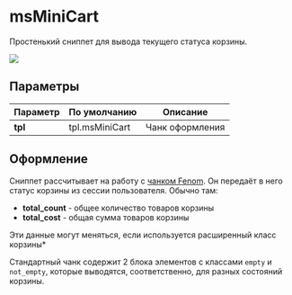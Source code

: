# msMiniCart

Простенький сниппет для вывода текущего статуса корзины.

![](https://file.modx.pro/files/f/a/3/fa36fb44f79cf689e7f8f9e7a577931f.png)

## Параметры

| Параметр | По умолчанию   | Описание        |
| -------- | -------------- | --------------- |
| **tpl**  | tpl.msMiniCart | Чанк оформления |

## Оформление

Сниппет рассчитывает на работу с [чанком Fenom][1]. Он передаёт в него статус корзины из сессии пользователя.
Обычно там:

- **total_count** - общее количество товаров корзины
- **total_cost** - общая сумма товаров корзины

Эти данные могут меняться, если используется расширенный класс корзины*

Стандартный чанк содержит 2 блока элементов с классами `empty` и `not_empty`, которые выводятся, соответственно, для разных состояний корзины.

[1]: /ru/01_Компоненты/01_pdoTools/03_Парсер.md
